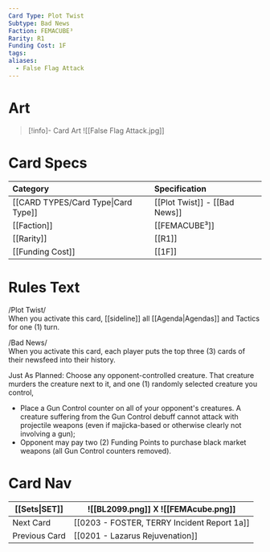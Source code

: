 ```yaml
---
Card Type: Plot Twist
Subtype: Bad News
Faction: FEMACUBE³
Rarity: R1
Funding Cost: 1F
tags: 
aliases:
  - False Flag Attack
---
```

# Art

> [!info]- Card Art
> ![[False Flag Attack.jpg]]

# Card Specs

| Category | Specification| 
| :--- | :--- |
| [[CARD TYPES/Card Type\|Card Type]] | [[Plot Twist]] - [[Bad News]] |  
| [[Faction]] | [[FEMACUBE³]] |  
| [[Rarity]] | [[R1]] |  
| [[Funding Cost]] | [[1F]] |  

# Rules Text  

/Plot Twist/  
When you activate this card, [[sideline]] all [[Agenda|Agendas]] and Tactics for one (1) turn.

/Bad News/  
When you activate this card, each player puts the top three (3) cards of their newsfeed into their history.  

Just As Planned: 
Choose any opponent-controlled creature. 
That creature murders the creature next to it, and one (1) randomly selected creature you control, 
- Place a Gun Control counter on all of your opponent's creatures. 
A creature suffering from the Gun Control debuff cannot attack with projectile weapons 
(even if majicka-based or otherwise clearly not involving a gun);
- Opponent may pay two (2) Funding Points to purchase black market weapons (all Gun Control counters removed).

# Card Nav

| [[Sets\|SET]] |  ![[BL2099.png]] 𐌢 ![[FEMAcube.png]] |
| ------------- | ------------------------------ |
| Next Card     | [[0203 - FOSTER, TERRY Incident Report 1a]] |
| Previous Card | [[0201 - Lazarus Rejuvenation]] |



